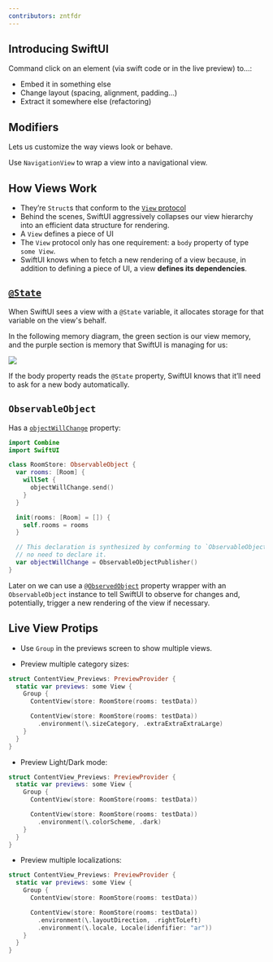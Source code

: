 ```yaml
---
contributors: zntfdr
---
```


## Introducing SwiftUI

Command click on an element (via swift code or in the live preview) to...:

- Embed it in something else
- Change layout (spacing, alignment, padding...)
- Extract it somewhere else (refactoring)

## Modifiers

Lets us customize the way views look or behave.

Use `NavigationView` to wrap a view into a navigational view.

## How Views Work

- They’re `Struct`s that conform to the [`View` protocol][viewProtocolDoc]
- Behind the scenes, SwiftUI aggressively collapses our view hierarchy into an efficient data structure for rendering.
- A `View` defines a piece of UI
- The `View` protocol only has one requirement: a `body` property of type `some View`.
- SwiftUI knows when to fetch a new rendering of a view because, in addition to defining a piece of UI, a view **defines its dependencies**.

## [`@State`][stateDoc]

When SwiftUI sees a view with a `@State` variable, it allocates storage for that variable on the view's behalf. 

In the following memory diagram, the green section is our view memory, and the purple section is memory that SwiftUI is managing for us:

![][memoryImage]

If the body property reads the `@State` property, SwiftUI knows that it’ll need to ask for a new body automatically.

## `ObservableObject`

Has a [`objectWillChange`][willChangeDoc] property:

```swift
import Combine
import SwiftUI

class RoomStore: ObservableObject {
  var rooms: [Room] {
    willSet {
      objectWillChange.send()
    }
  }

  init(rooms: [Room] = []) {
    self.rooms = rooms
  }

  // This declaration is synthesized by conforming to `ObservableObject`,
  // no need to declare it.
  var objectWillChange = ObservableObjectPublisher()
}
```

Later on we can use a [`@ObservedObject`][observedObjectDoc] property wrapper with an `ObservableObject` instance to tell SwiftUI to observe for changes and, potentially, trigger a new rendering of the view if necessary.

## Live View Protips

- Use `Group` in the previews screen to show multiple views.

- Preview multiple category sizes:

```swift
struct ContentView_Previews: PreviewProvider {
  static var previews: some View {
    Group {
      ContentView(store: RoomStore(rooms: testData))

      ContentView(store: RoomStore(rooms: testData))
        .environment(\.sizeCategory, .extraExtraExtraLarge)
    }
  }
}
```

- Preview Light/Dark mode:

```swift
struct ContentView_Previews: PreviewProvider {
  static var previews: some View {
    Group {
      ContentView(store: RoomStore(rooms: testData))

      ContentView(store: RoomStore(rooms: testData))
        .environment(\.colorScheme, .dark)
    }
  }
}
```

- Preview multiple localizations:

```swift
struct ContentView_Previews: PreviewProvider {
  static var previews: some View {
    Group {
      ContentView(store: RoomStore(rooms: testData))

      ContentView(store: RoomStore(rooms: testData))
        .environment(\.layoutDirection, .rightToLeft)
        .environment(\.locale, Locale(idenfifier: "ar")) 
    }
  }
}
```

[viewProtocolDoc]: https://developer.apple.com/documentation/swiftui/view
[stateDoc]: https://developer.apple.com/documentation/swiftui/state
[willChangeDoc]: https://developer.apple.com/documentation/combine/observableobject/3362556-objectwillchange
[observedObjectDoc]: https://developer.apple.com/documentation/swiftui/observedobject

[memoryImage]: ../../../images/notes/wwdc19/204/memory.png